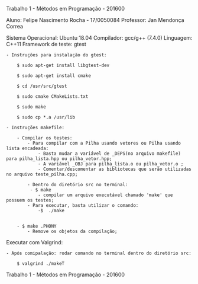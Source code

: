 Trabalho 1 - Métodos em Programação - 201600

Aluno: Felipe Nascimento Rocha - 17/0050084
Professor: Jan Mendonça Correa

Sistema Operacional: Ubuntu 18.04
Compilador: gcc/g++ (7.4.0)
Linguagem: C++11
Framework de teste: gtest

    - Instruções para instalação do gtest:

        $ sudo apt-get install libgtest-dev

        $ sudo apt-get install cmake

        $ cd /usr/src/gtest

        $ sudo cmake CMakeLists.txt

        $ sudo make

        $ sudo cp *.a /usr/lib

    - Instruções makefile:

        - Compilar os testes:
            - Para compilar com a Pilha usando vetores ou Pilha usando lista encadeada:
                - Basta mudar a variável de _DEPS(no arquivo makefile) para pilha_lista.hpp ou pilha_vetor.hpp;
                - A variável _OBJ para pilha_lista.o ou pilha_vetor.o ;
                - Comentar/descomentar as bibliotecas que serão utilizadas no arquivo teste_pilha.cpp;

            - Dentro do diretório src no terminal:
             - $ make
                - compilar um arquivo executável chamado 'make' que possuem os testes;
            - Para executar, basta utilizar o comando:
                -$  ./make


        - $ make .PHONY
            - Remove os objetos da compilação;

Executar com Valgrind: 

    - Após comipalação: rodar comando no terminal dentro do diretório src:
    
        $ valgrind ./makeT
        
    
   Trabalho 1 - Métodos em Programação - 201600
